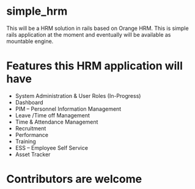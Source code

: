 simple_hrm
==========

This will be a HRM solution in rails based on Orange HRM. This is simple rails application at the moment and eventually will be available as mountable engine.


Features this HRM application will have
=======================================

- System Administration & User Roles (In-Progress)
- Dashboard
- PIM – Personnel Information Management
- Leave /Time off Management
- Time & Attendance Management
- Recruitment
- Performance
- Training
- ESS – Employee Self Service
- Asset Tracker


Contributors are welcome
========================